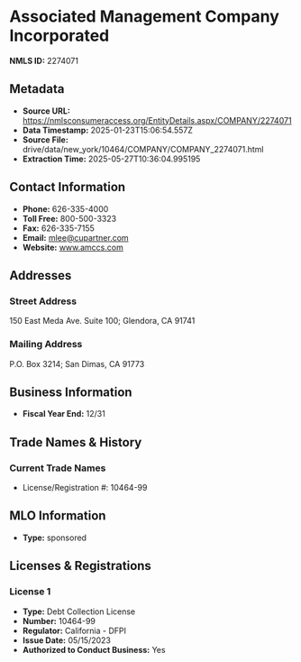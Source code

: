 # Associated Management Company Incorporated

**NMLS ID:** 2274071

## Metadata
- **Source URL:** https://nmlsconsumeraccess.org/EntityDetails.aspx/COMPANY/2274071
- **Data Timestamp:** 2025-01-23T15:06:54.557Z
- **Source File:** drive/data/new_york/10464/COMPANY/COMPANY_2274071.html
- **Extraction Time:** 2025-05-27T10:36:04.995195

## Contact Information
- **Phone:** 626-335-4000
- **Toll Free:** 800-500-3323
- **Fax:** 626-335-7155
- **Email:** mlee@cupartner.com
- **Website:** www.amccs.com

## Addresses
### Street Address
150 East Meda Ave. Suite 100; Glendora, CA 91741

### Mailing Address
P.O. Box 3214; San Dimas, CA 91773

## Business Information
- **Fiscal Year End:** 12/31

## Trade Names & History
### Current Trade Names
- License/Registration #: 10464-99

## MLO Information
- **Type:** sponsored

## Licenses & Registrations

### License 1
- **Type:** Debt Collection License
- **Number:** 10464-99
- **Regulator:** California - DFPI
- **Issue Date:** 05/15/2023
- **Authorized to Conduct Business:** Yes
